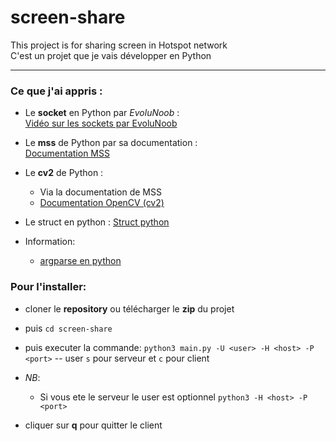 # screen-share
This project is for sharing screen in Hotspot network  
C'est un projet que je vais développer en Python

---
### Ce que j'ai appris :
- Le **socket** en Python par *EvoluNoob* :  
  [Vidéo sur les sockets par EvoluNoob](https://www.youtube.com/watch?v=vdjZvxAI5d4&list=PLrSOXFDHBtfHg8fWBd7sKPxEmahwyVBkC&index=28)
  
- Le **mss** de Python par sa documentation :  
  [Documentation MSS](https://python-mss.readthedocs.io/examples.html#basics)
  
- Le **cv2** de Python :
  - Via la documentation de MSS
  - [Documentation OpenCV (cv2)](https://docs.opencv.org/4.x/d7/d16/tutorial_py_table_of_contents_core.html)
- Le struct en python :
  [Struct python](https://docs.python.org/3/library/struct.html)
- Information:
	- [argparse en python](https://www.youtube.com/watch?v=cdblJqEUDNo&t=232s)
### Pour l'installer:
- cloner le **repository** ou télécharger le **zip** du projet
- puis `cd screen-share`
- puis executer la commande:
`python3 main.py -U <user> -H <host> -P <port>` -- user `s` pour serveur et `c` pour client
- *NB*: 
	- Si vous ete le serveur le user est optionnel `python3 -H <host> -P <port>`

- cliquer sur **q** pour quitter le client
